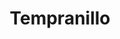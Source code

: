 ---
layout: wine
year: 2012
title: Tempranillo
sub: Piedra Roja Block 22
bg-image: /app/images/tempranillo.jpg
color-image: /app/images/wine--temparnillo.jpg
intro:
    title: The Tempranillo That Could
    content: "A little over two years in large format French Oak barrels and another 8 months months in bottle, allows our single vineyard Tempranillo to exhibit bright aromas and flavors of pomegranate, plum, dark cherry, herbs & boysenberry jam. These lead into hints of dark chocolate, sweet blonde tobacco and dusty/earthy aromas and flavors. The well balanced acidity and ripe/mature tannins, help round out this 100% varietal Tempranillo. Our Tempranillo pairs well with Spanish Chilindron stew, a  rack of lamb or any dishes incorporating rosemary and thyme."
tec:
    tasting: "A unique wine, rich and deep in color and complimented with lingering notes of black cherry, tobacco, and cassis. Flavors of licorice and blackberry provide great structure and finish to the wine."
    appellation: "Napa Valley"
    varietal:
        - "100% Tempranillo"
    alcohol: "14%"
    vineyards:
        - "54% Hardester Ranch"
        - "3% T Bar T Ranch"
        - "43% Vineyard Partners"
    cases: 
    barrel: "Stainless Steel"
    accolades:
        - "Best Wine - <em>Spectator</em>"
    pairing:
        - "Paella"
        - "Sausage"
        - "Pasta"
    cents: "I grew this little beauty about fifteen years ago. It blew my mind, and has consistently been blowing my mind since. Try this, it’s a game changer."
image: '/app/images/bottle--tempranillo.png'
price: $28.00
club: true
techsheet:
---